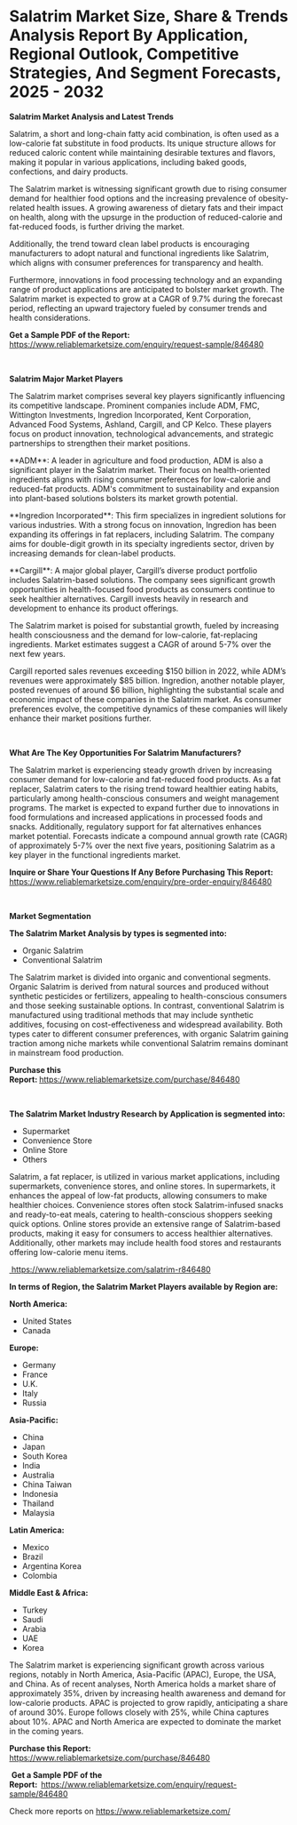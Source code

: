<p><h1>Salatrim Market Size, Share & Trends Analysis Report By Application, Regional Outlook, Competitive Strategies, And Segment Forecasts, 2025 - 2032</h1></p><p><strong>Salatrim Market Analysis and Latest Trends</strong></p>
<p><p>Salatrim, a short and long-chain fatty acid combination, is often used as a low-calorie fat substitute in food products. Its unique structure allows for reduced caloric content while maintaining desirable textures and flavors, making it popular in various applications, including baked goods, confections, and dairy products. </p><p>The Salatrim market is witnessing significant growth due to rising consumer demand for healthier food options and the increasing prevalence of obesity-related health issues. A growing awareness of dietary fats and their impact on health, along with the upsurge in the production of reduced-calorie and fat-reduced foods, is further driving the market. </p><p>Additionally, the trend toward clean label products is encouraging manufacturers to adopt natural and functional ingredients like Salatrim, which aligns with consumer preferences for transparency and health. </p><p>Furthermore, innovations in food processing technology and an expanding range of product applications are anticipated to bolster market growth. The Salatrim market is expected to grow at a CAGR of 9.7% during the forecast period, reflecting an upward trajectory fueled by consumer trends and health considerations.</p></p>
<p><strong>Get a Sample PDF of the Report:&nbsp;</strong> <a href="https://www.reliablemarketsize.com/enquiry/request-sample/846480?utm_campaign=2565&utm_medium=2&utm_source=Github&utm_content=ia&utm_term=07042025&utm_id=salatrim">https://www.reliablemarketsize.com/enquiry/request-sample/846480</a></p>
<p>&nbsp;</p>
<p><strong>Salatrim Major Market Players</strong></p>
<p><p>The Salatrim market comprises several key players significantly influencing its competitive landscape. Prominent companies include ADM, FMC, Wittington Investments, Ingredion Incorporated, Kent Corporation, Advanced Food Systems, Ashland, Cargill, and CP Kelco. These players focus on product innovation, technological advancements, and strategic partnerships to strengthen their market positions.</p><p>**ADM**: A leader in agriculture and food production, ADM is also a significant player in the Salatrim market. Their focus on health-oriented ingredients aligns with rising consumer preferences for low-calorie and reduced-fat products. ADM's commitment to sustainability and expansion into plant-based solutions bolsters its market growth potential.</p><p>**Ingredion Incorporated**: This firm specializes in ingredient solutions for various industries. With a strong focus on innovation, Ingredion has been expanding its offerings in fat replacers, including Salatrim. The company aims for double-digit growth in its specialty ingredients sector, driven by increasing demands for clean-label products.</p><p>**Cargill**: A major global player, Cargill’s diverse product portfolio includes Salatrim-based solutions. The company sees significant growth opportunities in health-focused food products as consumers continue to seek healthier alternatives. Cargill invests heavily in research and development to enhance its product offerings.</p><p>The Salatrim market is poised for substantial growth, fueled by increasing health consciousness and the demand for low-calorie, fat-replacing ingredients. Market estimates suggest a CAGR of around 5-7% over the next few years. </p><p>Cargill reported sales revenues exceeding $150 billion in 2022, while ADM’s revenues were approximately $85 billion. Ingredion, another notable player, posted revenues of around $6 billion, highlighting the substantial scale and economic impact of these companies in the Salatrim market. As consumer preferences evolve, the competitive dynamics of these companies will likely enhance their market positions further.</p></p>
<p>&nbsp;</p>
<p><strong>What Are The Key Opportunities For Salatrim Manufacturers?</strong></p>
<p><p>The Salatrim market is experiencing steady growth driven by increasing consumer demand for low-calorie and fat-reduced food products. As a fat replacer, Salatrim caters to the rising trend toward healthier eating habits, particularly among health-conscious consumers and weight management programs. The market is expected to expand further due to innovations in food formulations and increased applications in processed foods and snacks. Additionally, regulatory support for fat alternatives enhances market potential. Forecasts indicate a compound annual growth rate (CAGR) of approximately 5-7% over the next five years, positioning Salatrim as a key player in the functional ingredients market.</p></p>
<p><strong>Inquire or Share Your Questions If Any Before Purchasing This Report:</strong> <a href="https://www.reliablemarketsize.com/enquiry/pre-order-enquiry/846480?utm_campaign=2565&utm_medium=2&utm_source=Github&utm_content=ia&utm_term=07042025&utm_id=salatrim">https://www.reliablemarketsize.com/enquiry/pre-order-enquiry/846480</a></p>
<p>&nbsp;</p>
<p><strong>Market Segmentation</strong></p>
<p><strong>The Salatrim Market Analysis by types is segmented into:</strong></p>
<p><ul><li>Organic Salatrim</li><li>Conventional Salatrim</li></ul></p>
<p><p>The Salatrim market is divided into organic and conventional segments. Organic Salatrim is derived from natural sources and produced without synthetic pesticides or fertilizers, appealing to health-conscious consumers and those seeking sustainable options. In contrast, conventional Salatrim is manufactured using traditional methods that may include synthetic additives, focusing on cost-effectiveness and widespread availability. Both types cater to different consumer preferences, with organic Salatrim gaining traction among niche markets while conventional Salatrim remains dominant in mainstream food production.</p></p>
<p><strong>Purchase this Report:&nbsp;</strong><a href="https://www.reliablemarketsize.com/purchase/846480?utm_campaign=2565&utm_medium=2&utm_source=Github&utm_content=ia&utm_term=07042025&utm_id=salatrim">https://www.reliablemarketsize.com/purchase/846480</a></p>
<p>&nbsp;</p>
<p><strong>The Salatrim Market Industry Research by Application is segmented into:</strong></p>
<p><ul><li>Supermarket</li><li>Convenience Store</li><li>Online Store</li><li>Others</li></ul></p>
<p><p>Salatrim, a fat replacer, is utilized in various market applications, including supermarkets, convenience stores, and online stores. In supermarkets, it enhances the appeal of low-fat products, allowing consumers to make healthier choices. Convenience stores often stock Salatrim-infused snacks and ready-to-eat meals, catering to health-conscious shoppers seeking quick options. Online stores provide an extensive range of Salatrim-based products, making it easy for consumers to access healthier alternatives. Additionally, other markets may include health food stores and restaurants offering low-calorie menu items.</p></p>
<p><a href="https://www.reliablemarketsize.com/salatrim-r846480?utm_campaign=2565&utm_medium=2&utm_source=Github&utm_content=ia&utm_term=07042025&utm_id=salatrim">&nbsp;https://www.reliablemarketsize.com/salatrim-r846480</a></p>
<p><strong>In terms of Region, the Salatrim Market Players available by Region are:</strong></p>
<p>
    <p> <strong> North America: </strong>
        <ul>
            <li>United States</li>
            <li>Canada</li>
        </ul>
        </p> 
    <p> <strong> Europe: </strong>
        <ul>
            <li>Germany</li>
            <li>France</li>
            <li>U.K.</li>
            <li>Italy</li>
            <li>Russia</li>
        </ul>
        </p> 
    <p> <strong> Asia-Pacific: </strong>
        <ul>
            <li>China</li>
            <li>Japan</li>
            <li>South Korea</li>
            <li>India</li>
            <li>Australia</li>
            <li>China Taiwan</li>
            <li>Indonesia</li>
            <li>Thailand</li>
            <li>Malaysia</li>
        </ul>
        </p> 
    <p> <strong> Latin America: </strong>
        <ul>
            <li>Mexico</li>
            <li>Brazil</li>
            <li>Argentina Korea</li>
            <li>Colombia</li>
        </ul>
        </p> 
    <p> <strong> Middle East & Africa: </strong>
        <ul>
            <li>Turkey</li>
            <li>Saudi</li>
            <li>Arabia</li>
            <li>UAE</li>
            <li>Korea</li>
        </ul>
    </p>
    </p>
<p><p>The Salatrim market is experiencing significant growth across various regions, notably in North America, Asia-Pacific (APAC), Europe, the USA, and China. As of recent analyses, North America holds a market share of approximately 35%, driven by increasing health awareness and demand for low-calorie products. APAC is projected to grow rapidly, anticipating a share of around 30%. Europe follows closely with 25%, while China captures about 10%. APAC and North America are expected to dominate the market in the coming years.</p></p>
<p><strong>Purchase this Report: </strong><a href="https://www.reliablemarketsize.com/purchase/846480?utm_campaign=2565&utm_medium=2&utm_source=Github&utm_content=ia&utm_term=07042025&utm_id=salatrim">https://www.reliablemarketsize.com/purchase/846480</a></p>
<p>&nbsp;<strong>Get a Sample PDF of the Report:&nbsp;&nbsp;</strong><a href="https://www.reliablemarketsize.com/enquiry/request-sample/846480?utm_campaign=2565&utm_medium=2&utm_source=Github&utm_content=ia&utm_term=07042025&utm_id=salatrim">https://www.reliablemarketsize.com/enquiry/request-sample/846480</a></p>
<p><strong></strong></p>
<p>Check more reports on <a href="https://www.reliablemarketsize.com/?utm_campaign=2565&utm_medium=2&utm_source=Github&utm_content=ia&utm_term=07042025&utm_id=salatrim">https://www.reliablemarketsize.com/</a></p>